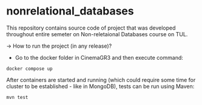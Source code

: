 # nonrelational_databases
This repository contains source code of project that was developed throughout entire semeter on Non-reletaional Databases course on TUL.

-> How to run the project (in any release)?

* Go to the docker folder in CinemaGR3 and then execute command:
```
docker compose up
```
After containers are started and running (which could require some time for cluster to be established - like in MongoDB), tests can be run using Maven:
```
mvn test
```
